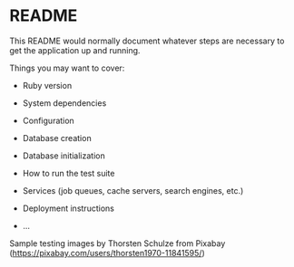 # README

This README would normally document whatever steps are necessary to get the
application up and running.

Things you may want to cover:

* Ruby version

* System dependencies

* Configuration

* Database creation

* Database initialization

* How to run the test suite

* Services (job queues, cache servers, search engines, etc.)

* Deployment instructions

* ...

Sample testing images by Thorsten Schulze from Pixabay (https://pixabay.com/users/thorsten1970-11841595/)
